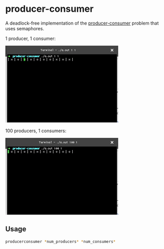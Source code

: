# producer-consumer 

A deadlock-free implementation of the [producer-consumer](https://en.wikipedia.org/wiki/Producer-consumer_problem) problem that uses semaphores.

1 producer, 1 consumer:

![alt-text](https://github.com/patjm1992/producer-consumer/raw/master/gifs/1p1c.gif)

100 producers, 1 consumers:

![alt-text](https://github.com/patjm1992/producer-consumer/raw/master/gifs/100p1c.gif)

Usage
-----

```bash
producerconsumer *num_producers* *num_consumers*
```